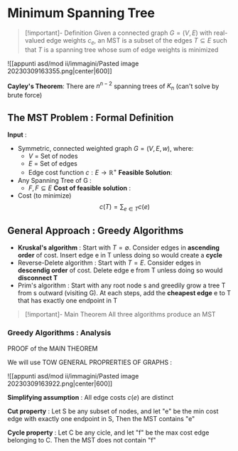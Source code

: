 
# Minimum Spanning Tree

>[!important]- Definition
>Given a connected graph $G=(V,E)$ with real-valued edge weights $c_e$, an MST is a subset of the edges $T\subseteq E$ such that $T$ is a spanning tree whose sum of edge weights is minimized

![[appunti asd/mod ii/immagini/Pasted image 20230309163355.png|center|600]]

**Cayley's Theorem**:  There are $n^{n-2}$ spanning trees of $K_n$ (can't solve by brute force)

## The MST Problem : Formal Definition

**Input** : 
- Symmetric, connected weighted graph $G=(V,E,w)$, where:
	- $V$ = Set of nodes
	- $E$ = Set of edges
	- Edge cost function $c:E\to\mathbb R^+$
**Feasible Solution**:
- Any Spanning Tree of G : 
	- $F,F\subseteq E$
**Cost of feasible solution** :
- Cost (to minimize) $$c(T)=\sum_{e\in T}c(e)$$

## General Approach : Greedy Algorithms

- **Kruskal's algorithm** : Start with $T=\emptyset$. Consider edges in **ascending order** of cost. Insert edge e in T unless doing so would create a **cycle**
- Reverse-Delete algorithm : Start with $T=E$. Consider edges in **descendig order** of cost. Delete edge e from T unless doing so would **disconnect T**
- Prim's algorithm : Start with any root node s and greedily grow a tree T from s outward (visiting G). At each steps, add the **cheapest edge** e to T that has exactly one endpoint in T

>[!important]- Main Theorem
>All three algorithms produce an MST

### Greedy Algorithms : Analysis

PROOF of the MAIN THEOREM

We will use TOW GENERAL PROPRERTIES OF GRAPHS : 

![[appunti asd/mod ii/immagini/Pasted image 20230309163922.png|center|600]]

**Simplifying assumption** : All edge costs $c(e)$ are distinct

**Cut property** : Let S be any subset of nodes, and let "e" be the min cost edge with exactly one endpoint in S, Then the MST contains "e"

**Cycle property** : Let C be any cicle, and let "f" be the max cost edge belonging to C. Then the MST does not contain "f"


